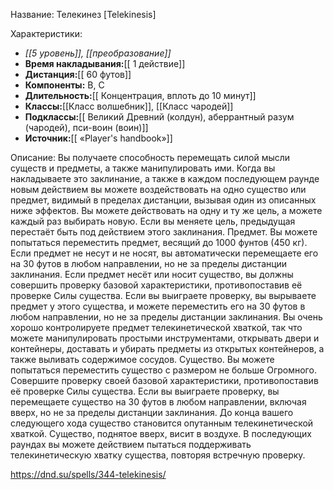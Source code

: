 Название: Телекинез \[Telekinesis] 

Характеристики:
- *[[5 уровень]], [[преобразование]]*
- **Время накладывания:**[[ 1 действие]]
- **Дистанция:**[[ 60 футов]]
- **Компоненты:** В, С
- **Длительность:**[[ Концентрация, вплоть до 10 минут]]
- **Классы:**[[Класс  волшебник]], [[Класс чародей]]
- **Подклассы:**[[ Великий Древний (колдун), аберрантный разум (чародей), пси-воин (воин)]]
- **Источник:**[[ «Player's handbook»]]

Описание:
Вы получаете способность перемещать силой мысли существ и предметы, а также манипулировать ими. Когда вы накладываете это заклинание, а также в каждом последующем раунде новым действием вы можете воздействовать на одно существо или предмет, видимый в пределах дистанции, вызывая один из описанных ниже эффектов. Вы можете действовать на одну и ту же цель, а можете каждый раз выбирать новую. Если вы меняете цель, предыдущая перестаёт быть под действием этого заклинания.
Предмет. Вы можете попытаться переместить предмет, весящий до 1000 фунтов (450 кг). Если предмет не несут и не носят, вы автоматически перемещаете его на 30 футов в любом направлении, но не за пределы дистанции заклинания. Если предмет несёт или носит существо, вы должны совершить проверку базовой характеристики, противопоставив её проверке Силы существа. Если вы выиграете проверку, вы вырываете предмет у этого существа, и можете переместить его на 30 футов в любом направлении, но не за пределы дистанции заклинания. Вы очень хорошо контролируете предмет телекинетической хваткой, так что можете манипулировать простыми инструментами, открывать двери и контейнеры, доставать и убирать предметы из открытых контейнеров, а также выливать содержимое сосудов.
Существо. Вы можете попытаться переместить существо с размером не больше Огромного. Совершите проверку своей базовой характеристики, противопоставив её проверке Силы существа. Если вы выиграете проверку, вы перемещаете существо на 30 футов в любом направлении, включая вверх, но не за пределы дистанции заклинания. До конца вашего следующего хода существо становится опутанным телекинетической хваткой. Существо, поднятое вверх, висит в воздухе. В последующих раундах вы можете действием пытаться поддерживать телекинетическую хватку существа, повторяя встречную проверку.

https://dnd.su/spells/344-telekinesis/